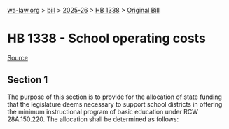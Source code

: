 [wa-law.org](/) > [bill](/bill/) > [2025-26](/bill/2025-26/) > [HB 1338](/bill/2025-26/hb/1338/) > [Original Bill](/bill/2025-26/hb/1338/1/)

# HB 1338 - School operating costs

[Source](http://lawfilesext.leg.wa.gov/biennium/2025-26/Pdf/Bills/House%20Bills/1338.pdf)

## Section 1
The purpose of this section is to provide for the allocation of state funding that the legislature deems necessary to support school districts in offering the minimum instructional program of basic education under RCW 28A.150.220. The allocation shall be determined as follows:
